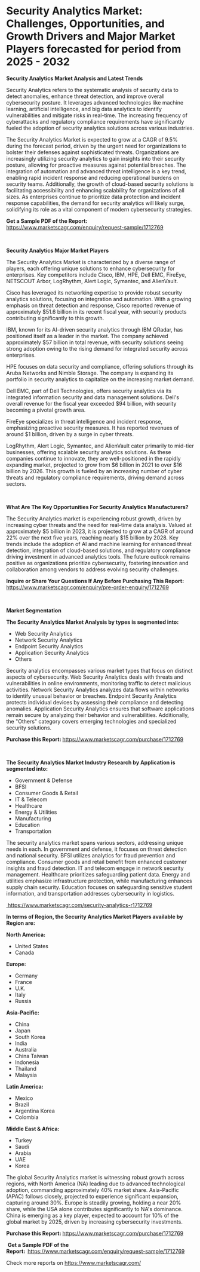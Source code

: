 <p><h1>Security Analytics Market: Challenges, Opportunities, and Growth Drivers and Major Market Players forecasted for period from 2025 - 2032</h1></p><p><strong>Security Analytics Market Analysis and Latest Trends</strong></p>
<p><p>Security Analytics refers to the systematic analysis of security data to detect anomalies, enhance threat detection, and improve overall cybersecurity posture. It leverages advanced technologies like machine learning, artificial intelligence, and big data analytics to identify vulnerabilities and mitigate risks in real-time. The increasing frequency of cyberattacks and regulatory compliance requirements have significantly fueled the adoption of security analytics solutions across various industries.</p><p>The Security Analytics Market is expected to grow at a CAGR of 9.5% during the forecast period, driven by the urgent need for organizations to bolster their defenses against sophisticated threats. Organizations are increasingly utilizing security analytics to gain insights into their security posture, allowing for proactive measures against potential breaches. The integration of automation and advanced threat intelligence is a key trend, enabling rapid incident response and reducing operational burdens on security teams. Additionally, the growth of cloud-based security solutions is facilitating accessibility and enhancing scalability for organizations of all sizes. As enterprises continue to prioritize data protection and incident response capabilities, the demand for security analytics will likely surge, solidifying its role as a vital component of modern cybersecurity strategies.</p></p>
<p><strong>Get a Sample PDF of the Report:&nbsp;</strong> <a href="https://www.marketscagr.com/enquiry/request-sample/1712769?utm_campaign=1835&utm_medium=2&utm_source=Github&utm_content=ia&utm_term=15022025&utm_id=security-analytics">https://www.marketscagr.com/enquiry/request-sample/1712769</a></p>
<p>&nbsp;</p>
<p><strong>Security Analytics Major Market Players</strong></p>
<p><p>The Security Analytics Market is characterized by a diverse range of players, each offering unique solutions to enhance cybersecurity for enterprises. Key competitors include Cisco, IBM, HPE, Dell EMC, FireEye, NETSCOUT Arbor, LogRhythm, Alert Logic, Symantec, and AlienVault.</p><p>Cisco has leveraged its networking expertise to provide robust security analytics solutions, focusing on integration and automation. With a growing emphasis on threat detection and response, Cisco reported revenue of approximately $51.6 billion in its recent fiscal year, with security products contributing significantly to this growth.</p><p>IBM, known for its AI-driven security analytics through IBM QRadar, has positioned itself as a leader in the market. The company achieved approximately $57 billion in total revenue, with security solutions seeing strong adoption owing to the rising demand for integrated security across enterprises.</p><p>HPE focuses on data security and compliance, offering solutions through its Aruba Networks and Nimble Storage. The company is expanding its portfolio in security analytics to capitalize on the increasing market demand.</p><p>Dell EMC, part of Dell Technologies, offers security analytics via its integrated information security and data management solutions. Dell's overall revenue for the fiscal year exceeded $94 billion, with security becoming a pivotal growth area.</p><p>FireEye specializes in threat intelligence and incident response, emphasizing proactive security measures. It has reported revenues of around $1 billion, driven by a surge in cyber threats.</p><p>LogRhythm, Alert Logic, Symantec, and AlienVault cater primarily to mid-tier businesses, offering scalable security analytics solutions. As these companies continue to innovate, they are well-positioned in the rapidly expanding market, projected to grow from $6 billion in 2021 to over $16 billion by 2026. This growth is fueled by an increasing number of cyber threats and regulatory compliance requirements, driving demand across sectors.</p></p>
<p>&nbsp;</p>
<p><strong>What Are The Key Opportunities For Security Analytics Manufacturers?</strong></p>
<p><p>The Security Analytics market is experiencing robust growth, driven by increasing cyber threats and the need for real-time data analysis. Valued at approximately $5 billion in 2023, it is projected to grow at a CAGR of around 22% over the next five years, reaching nearly $15 billion by 2028. Key trends include the adoption of AI and machine learning for enhanced threat detection, integration of cloud-based solutions, and regulatory compliance driving investment in advanced analytics tools. The future outlook remains positive as organizations prioritize cybersecurity, fostering innovation and collaboration among vendors to address evolving security challenges.</p></p>
<p><strong>Inquire or Share Your Questions If Any Before Purchasing This Report:</strong> <a href="https://www.marketscagr.com/enquiry/pre-order-enquiry/1712769?utm_campaign=1835&utm_medium=2&utm_source=Github&utm_content=ia&utm_term=15022025&utm_id=security-analytics">https://www.marketscagr.com/enquiry/pre-order-enquiry/1712769</a></p>
<p>&nbsp;</p>
<p><strong>Market Segmentation</strong></p>
<p><strong>The Security Analytics Market Analysis by types is segmented into:</strong></p>
<p><ul><li>Web Security Analytics</li><li>Network Security Analytics</li><li>Endpoint Security Analytics</li><li>Application Security Analytics</li><li>Others</li></ul></p>
<p><p>Security analytics encompasses various market types that focus on distinct aspects of cybersecurity. Web Security Analytics deals with threats and vulnerabilities in online environments, monitoring traffic to detect malicious activities. Network Security Analytics analyzes data flows within networks to identify unusual behavior or breaches. Endpoint Security Analytics protects individual devices by assessing their compliance and detecting anomalies. Application Security Analytics ensures that software applications remain secure by analyzing their behavior and vulnerabilities. Additionally, the "Others" category covers emerging technologies and specialized security solutions.</p></p>
<p><strong>Purchase this Report:&nbsp;</strong><a href="https://www.marketscagr.com/purchase/1712769?utm_campaign=1835&utm_medium=2&utm_source=Github&utm_content=ia&utm_term=15022025&utm_id=security-analytics">https://www.marketscagr.com/purchase/1712769</a></p>
<p>&nbsp;</p>
<p><strong>The Security Analytics Market Industry Research by Application is segmented into:</strong></p>
<p><ul><li>Government & Defense</li><li>BFSI</li><li>Consumer Goods & Retail</li><li>IT & Telecom</li><li>Healthcare</li><li>Energy & Utilities</li><li>Manufacturing</li><li>Education</li><li>Transportation</li></ul></p>
<p><p>The security analytics market spans various sectors, addressing unique needs in each. In government and defense, it focuses on threat detection and national security. BFSI utilizes analytics for fraud prevention and compliance. Consumer goods and retail benefit from enhanced customer insights and fraud detection. IT and telecom engage in network security management. Healthcare prioritizes safeguarding patient data. Energy and utilities emphasize infrastructure protection, while manufacturing enhances supply chain security. Education focuses on safeguarding sensitive student information, and transportation addresses cybersecurity in logistics.</p></p>
<p><a href="https://www.marketscagr.com/security-analytics-r1712769?utm_campaign=1835&utm_medium=2&utm_source=Github&utm_content=ia&utm_term=15022025&utm_id=security-analytics">&nbsp;https://www.marketscagr.com/security-analytics-r1712769</a></p>
<p><strong>In terms of Region, the Security Analytics Market Players available by Region are:</strong></p>
<p>
    <p> <strong> North America: </strong>
        <ul>
            <li>United States</li>
            <li>Canada</li>
        </ul>
        </p> 
    <p> <strong> Europe: </strong>
        <ul>
            <li>Germany</li>
            <li>France</li>
            <li>U.K.</li>
            <li>Italy</li>
            <li>Russia</li>
        </ul>
        </p> 
    <p> <strong> Asia-Pacific: </strong>
        <ul>
            <li>China</li>
            <li>Japan</li>
            <li>South Korea</li>
            <li>India</li>
            <li>Australia</li>
            <li>China Taiwan</li>
            <li>Indonesia</li>
            <li>Thailand</li>
            <li>Malaysia</li>
        </ul>
        </p> 
    <p> <strong> Latin America: </strong>
        <ul>
            <li>Mexico</li>
            <li>Brazil</li>
            <li>Argentina Korea</li>
            <li>Colombia</li>
        </ul>
        </p> 
    <p> <strong> Middle East & Africa: </strong>
        <ul>
            <li>Turkey</li>
            <li>Saudi</li>
            <li>Arabia</li>
            <li>UAE</li>
            <li>Korea</li>
        </ul>
    </p>
    </p>
<p><p>The global Security Analytics market is witnessing robust growth across regions, with North America (NA) leading due to advanced technological adoption, commanding approximately 40% market share. Asia-Pacific (APAC) follows closely, projected to experience significant expansion, capturing around 30%. Europe is steadily growing, holding a near 20% share, while the USA alone contributes significantly to NA's dominance. China is emerging as a key player, expected to account for 10% of the global market by 2025, driven by increasing cybersecurity investments.</p></p>
<p><strong>Purchase this Report: </strong><a href="https://www.marketscagr.com/purchase/1712769?utm_campaign=1835&utm_medium=2&utm_source=Github&utm_content=ia&utm_term=15022025&utm_id=security-analytics">https://www.marketscagr.com/purchase/1712769</a></p>
<p>&nbsp;<strong>Get a Sample PDF of the Report:&nbsp;&nbsp;</strong><a href="https://www.marketscagr.com/enquiry/request-sample/1712769?utm_campaign=1835&utm_medium=2&utm_source=Github&utm_content=ia&utm_term=15022025&utm_id=security-analytics">https://www.marketscagr.com/enquiry/request-sample/1712769</a></p>
<p><strong></strong></p>
<p>Check more reports on <a href="https://www.marketscagr.com/?utm_campaign=1835&utm_medium=2&utm_source=Github&utm_content=ia&utm_term=15022025&utm_id=security-analytics">https://www.marketscagr.com/</a></p>
